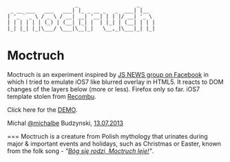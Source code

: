     
                          _                   _     
     _ __ ___   ___   ___| |_ _ __ _   _  ___| |__  
    | '_ ` _ \ / _ \ / __| __| '__| | | |/ __| '_ \ 
    | | | | | | (_) | (__| |_| |  | |_| | (__| | | |
    |_| |_| |_|\___/ \___|\__|_|   \__,_|\___|_| |_|
    

Moctruch
====
Moctruch is an experiment inspired by [JS NEWS group on Facebook](https://www.facebook.com/groups/217169631654737/permalink/566491106722586/) in which I tried to emulate iOS7 like blurred overlay in HTML5. It reacts to DOM changes of the layers below (more or less). Firefox only so far. iOS7 template stolen from [Recombu](http://recombu.com/mobile/interactive/iphone-5s-ios7-concept/).

Click here for the [DEMO](http://michalbe.github.io/moctruch/).

Michal [@michalbe](http://twitter.com/michalbe) Budzynski, [13.07.2013](http://en.wikipedia.org/wiki/13_July)

===
Moctruch is a creature from Polish mythology that urinates during major & important events and holidays, such as Christmas or Easter, known from the folk song - *"[Bóg się rodzi, Moctruch leje!](http://www.youtube.com/watch?v=Y2Ror4pIKp8)"*.